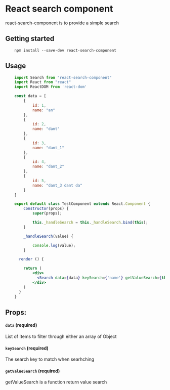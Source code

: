 # React search component

react-search-component is to provide a simple search

## Getting started
```
	npm install --save-dev react-search-component
```

## Usage
```jsx
	import Search from "react-search-component"
	import React from "react"
	import ReactDOM from 'react-dom'

	const data = [
		{
			id: 1,
			name: "an"
		},
		{
			id: 2,
			name: "dant"
		},
		{
			id: 3,
			name: "dant_1"
		},
		{
			id: 4,
			name: "dant_2"
		},
		{
			id: 5,
			name: "dant_3 dant da"
		}
	]

	export default class TestComponent extends React.Component {
		constructor(props) {
			super(props);

			this._handleSearch = this._handleSearch.bind(this);
		}

		_handleSearch(value) {

			console.log(value);
		}

	  render () {

	    return (
	    	<div>
		      <Search data={data} keySearch={'name'} getValueSearch={this._handleSearch}/>
			</div>
	    )
	  }
	}

```

## Props:
#### `data` (required)
List of Items to filter through either an array of Object
#### `keySearch` (required)
The search key to match when searhching
#### `getValueSearch` (required)
getValueSearch is a function return value search
